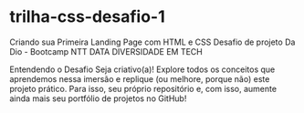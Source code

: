 # trilha-css-desafio-1
Criando sua Primeira Landing Page com HTML e CSS
Desafio de projeto Da Dio - Bootcamp NTT DATA DIVERSIDADE EM TECH

Entendendo o Desafio
Seja criativo(a)! Explore todos os conceitos que aprendemos nessa imersão e replique (ou melhore, porque não) este projeto prático. Para isso, seu próprio repositório e, com isso, aumente ainda mais seu portfólio de projetos no GitHub!
 

